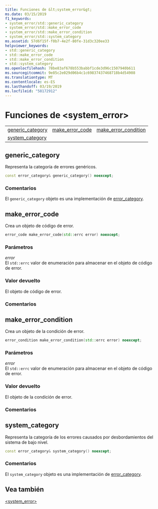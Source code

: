 ```yaml
---
title: Funciones de &lt;system_error&gt;
ms.date: 03/15/2019
f1_keywords:
- system_error/std::generic_category
- system_error/std::make_error_code
- system_error/std::make_error_condition
- system_error/std::system_category
ms.assetid: 57d6f15f-f0b7-4e2f-80fe-31d3c320ee33
helpviewer_keywords:
- std::generic_category
- std::make_error_code
- std::make_error_condition
- std::system_category
ms.openlocfilehash: 78be83af678b553babbf1cde3d96c1507940b611
ms.sourcegitcommit: 9e85c2e029d06b4c1c69837437468718b4d54908
ms.translationtype: MT
ms.contentlocale: es-ES
ms.lasthandoff: 03/19/2019
ms.locfileid: "58172912"
---
```

# <a name="ltsystemerrorgt-functions"></a>Funciones de &lt;system_error&gt;

||||
|-|-|-|
|[generic_category](#generic_category)|[make_error_code](#make_error_code)|[make_error_condition](#make_error_condition)|
|[system_category](#system_category)|||

## <a name="generic_category"></a> generic_category

Representa la categoría de errores genéricos.

```cpp
const error_category& generic_category() noexcept;
```

### <a name="remarks"></a>Comentarios

El `generic_category` objeto es una implementación de [error_category](../standard-library/error-category-class.md).

## <a name="make_error_code"></a>  make_error_code

Crea un objeto de código de error.

```cpp
error_code make_error_code(std::errc error) noexcept;
```

### <a name="parameters"></a>Parámetros

*error*\
El `std::errc` valor de enumeración para almacenar en el objeto de código de error.

### <a name="return-value"></a>Valor devuelto

El objeto de código de error.

### <a name="remarks"></a>Comentarios

## <a name="make_error_condition"></a>  make_error_condition

Crea un objeto de la condición de error.

```cpp
error_condition make_error_condition(std::errc error) noexcept;
```

### <a name="parameters"></a>Parámetros

*error*\
El `std::errc` valor de enumeración para almacenar en el objeto de código de error.

### <a name="return-value"></a>Valor devuelto

El objeto de la condición de error.

### <a name="remarks"></a>Comentarios

## <a name="system_category"></a>  system_category

Representa la categoría de los errores causados por desbordamientos del sistema de bajo nivel.

```cpp
const error_category& system_category() noexcept;
```

### <a name="remarks"></a>Comentarios

El `system_category` objeto es una implementación de [error_category](../standard-library/error-category-class.md).

## <a name="see-also"></a>Vea también

[\<system_error>](../standard-library/system-error.md)<br/>

